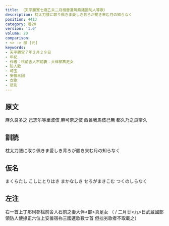 ```yaml
---
title: （天平勝寳七歳乙未二月相替遣筑紫諸國防人等歌）
description: 枕太刀腰に取り佩きま愛しき背ろが罷き来む月の知らなく
position: 4413
category: 巻20
version: '1.0'
volume: 20
comparison:
- <> -> 部 [元]
keywords:
- 天平勝宝７年２月２９日
- 年紀
- 作者：桧前舎人石前妻：大伴部真足女
- 防人歌
- 埼玉
- 安曇三國
- 女歌
- 悲別
---
```


## 原文

麻久良多之 己志尓等里波伎 麻可奈之伎 西呂我馬伎己無 都久乃之良奈久

## 訓読

枕太刀腰に取り佩きま愛しき背ろが罷き来む月の知らなく

## 仮名

まくらたし こしにとりはき まかなしき せろがまきこむ つくのしらなく

## 左注

右一首上丁那珂郡桧前舎人石前之妻大伴<部>真足女 （ / 二月廿<九>日武蔵國部領防人使掾正六位上安曇宿祢三國進歌數廿首 但拙劣歌者不取載之）
